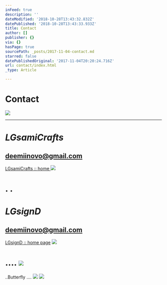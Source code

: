 ```yaml
---
inFeed: true
description: ''
dateModified: '2018-10-28T13:43:32.832Z'
datePublished: '2018-10-28T13:43:33.933Z'
title: Contact
author: []
publisher: {}
via: {}
hasPage: true
sourcePath: _posts/2017-11-04-contact.md
starred: false
datePublishedOriginal: '2017-11-04T20:20:24.716Z'
url: contact/index.html
_type: Article

---
```

# Contact
![](https://the-grid-user-content.s3-us-west-2.amazonaws.com/3ed518b1-a75e-422a-8acd-56083d51b926.jpg)

---

# _**LGsamiCrafts**_

## deemiinovo@gmail.com
[LGsamiCrafts :: home ][0]
![](https://the-grid-user-content.s3-us-west-2.amazonaws.com/004bdc97-e0ca-49ab-86d1-88c01656c1a7.jpg)

# . .

# _**LGsignD**_

## deemiinovo@gmail.com
[LGsignD :: home page][1]
![](https://the-grid-user-content.s3-us-west-2.amazonaws.com/d18be00d-55cc-4c6f-9294-0a79974e091a.jpg)

# .... ![](https://the-grid-user-content.s3-us-west-2.amazonaws.com/d85a1bfc-9c09-45e9-8fce-566512f3d2d9.jpg)

..Butterfly ....
![](https://the-grid-user-content.s3-us-west-2.amazonaws.com/5fe03625-87f7-4744-bcf8-430f196f8d32.jpg)
![](https://the-grid-user-content.s3-us-west-2.amazonaws.com/16510b5b-5d23-4393-95cb-39f9b9cc43a5.jpg)

[0]: https://thegrid.ai/lgsamicrafts/
[1]: https://thegrid.ai/lgsignd/